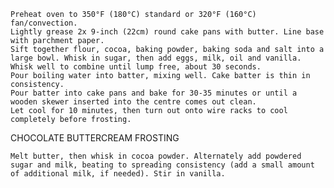    Preheat oven to 350°F (180°C) standard or 320°F (160°C) fan/convection.
    Lightly grease 2x 9-inch (22cm) round cake pans with butter. Line base with parchment paper.
    Sift together flour, cocoa, baking powder, baking soda and salt into a large bowl. Whisk in sugar, then add eggs, milk, oil and vanilla. Whisk well to combine until lump free, about 30 seconds.
    Pour boiling water into batter, mixing well. Cake batter is thin in consistency.
    Pour batter into cake pans and bake for 30-35 minutes or until a wooden skewer inserted into the centre comes out clean.
    Let cool for 10 minutes, then turn out onto wire racks to cool completely before frosting.

CHOCOLATE BUTTERCREAM FROSTING

    Melt butter, then whisk in cocoa powder. Alternately add powdered sugar and milk, beating to spreading consistency (add a small amount of additional milk, if needed). Stir in vanilla.